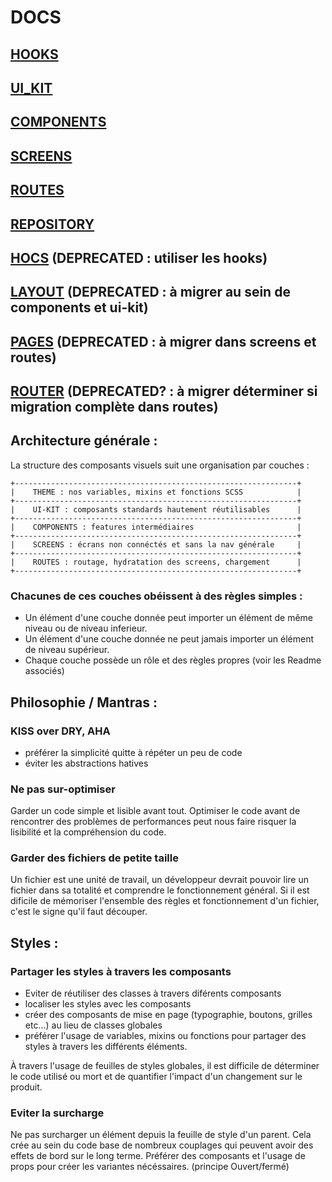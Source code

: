 # DOCS

## [HOOKS](./components/hooks/README.md)
## [UI_KIT](./ui-kit/README.md)
## [COMPONENTS](./new_components/README.md)
## [SCREENS](./screens/README.md)
## [ROUTES](./routes/README.md)
## [REPOSITORY](./repository/README.md)
## [HOCS](./components/hocs/README.md) (DEPRECATED : utiliser les hooks)
## [LAYOUT](./components/layout/README.md) (DEPRECATED : à migrer au sein de components et ui-kit)
## [PAGES](./components/pages/README.md) (DEPRECATED : à migrer dans screens et routes)
## [ROUTER](./components/router/README.md) (DEPRECATED? : à migrer déterminer si migration complète dans routes)


## Architecture générale : 

La structure des composants visuels suit une organisation par couches : 

```
+---------------------------------------------------------------+
|    THEME : nos variables, mixins et fonctions SCSS            |
+---------------------------------------------------------------+
|    UI-KIT : composants standards hautement réutilisables      |
+---------------------------------------------------------------+
|    COMPONENTS : features intermédiaires                       |
+---------------------------------------------------------------+
|    SCREENS : écrans non connéctés et sans la nav générale     |
+---------------------------------------------------------------+
|    ROUTES : routage, hydratation des screens, chargement      |
+---------------------------------------------------------------+
```

### Chacunes de ces couches obéissent à des règles simples :

- Un élément d'une couche donnée peut importer un élément de même niveau ou de niveau inferieur.
- Un élément d'une couche donnée ne peut jamais importer un élément de niveau supérieur.
- Chaque couche possède un rôle et des règles propres (voir les Readme associés)

## Philosophie / Mantras :

### KISS over DRY, AHA

- préférer la simplicité quitte à répéter un peu de code
- éviter les abstractions hatives

### Ne pas sur-optimiser

Garder un code simple et lisible avant tout. 
Optimiser le code avant de rencontrer des problèmes de performances peut nous faire risquer la lisibilité et la compréhension du code.

### Garder des fichiers de petite taille

Un fichier est une unité de travail, un développeur devrait pouvoir lire un fichier dans sa totalité et comprendre le fonctionnement général. 
Si il est dificile de mémoriser l'ensemble des règles et fonctionnement d'un fichier, c'est le signe qu'il faut découper.


## Styles : 

### Partager les styles à travers les composants

- Eviter de réutiliser des classes à travers diférents composants
- localiser les styles avec les composants
- créer des composants de mise en page (typographie, boutons, grilles etc...) au lieu de classes globales
- préférer l'usage de variables, mixins ou fonctions pour partager des styles à travers les différents éléments.

À travers l'usage de feuilles de styles globales, il est difficile de déterminer le code utilisé ou mort
et de quantifier l'impact d'un changement sur le produit.

 
### Eviter la surcharge

Ne pas surcharger un élément depuis la feuille de style d'un parent. Cela crée au sein du code base de nombreux couplages qui peuvent avoir des effets de bord sur le long terme. Préférer des composants et l'usage de props pour créer les variantes nécéssaires. (principe Ouvert/fermé)




